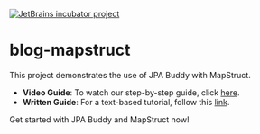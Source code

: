 [![JetBrains incubator project](https://jb.gg/badges/incubator-flat-square.svg)](https://confluence.jetbrains.com/display/ALL/JetBrains+on+GitHub) 

# blog-mapstruct

This project demonstrates the use of JPA Buddy with MapStruct.

* **Video Guide**: To watch our step-by-step guide, click <a href="https://www.youtube.com/watch?v=-h2cw7vQGXQ">here</a>.
* **Written Guide**: For a text-based tutorial, follow this <a href="https://jpa-buddy.com/guides/use-dtos-and-mapstruct-mappers">link</a>.

Get started with JPA Buddy and MapStruct now!
